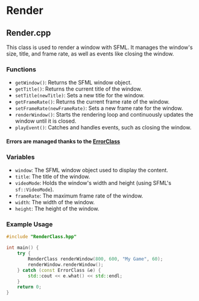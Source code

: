 # Render

## Render.cpp

This class is used to render a window with SFML. It manages the window's size,
title, and frame rate, as well as events like closing the window.

### Functions

- `getWindow()`: Returns the SFML window object.
- `getTitle()`: Returns the current title of the window.
- `setTitle(newTitle)`: Sets a new title for the window.
- `getFrameRate()`: Returns the current frame rate of the window.
- `setFrameRate(newFrameRate)`: Sets a new frame rate for the window.
- `renderWindow()`: Starts the rendering loop and continuously updates the
  window until it is closed.
- `playEvent()`: Catches and handles events, such as closing the window.

#### Errors are managed thanks to the [ErrorClass](./errorclass.md)

### Variables

- `window`: The SFML window object used to display the content.
- `title`: The title of the window.
- `videoMode`: Holds the window's width and height (using SFML's
  `sf::VideoMode`).
- `frameRate`: The maximum frame rate of the window.
- `width`: The width of the window.
- `height`: The height of the window.

### Example Usage

```cpp
#include "RenderClass.hpp"

int main() {
    try {
        RenderClass renderWindow(800, 600, "My Game", 60);
        renderWindow.renderWindow();
    } catch (const ErrorClass &e) {
        std::cout << e.what() << std::endl;
    }
    return 0;
}
